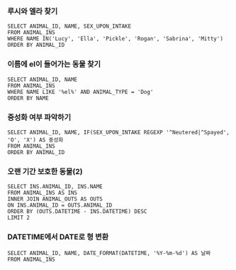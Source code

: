 ### 루시와 엘라 찾기
```mysql
SELECT ANIMAL_ID, NAME, SEX_UPON_INTAKE
FROM ANIMAL_INS
WHERE NAME IN('Lucy', 'Ella', 'Pickle', 'Rogan', 'Sabrina', 'Mitty')
ORDER BY ANIMAL_ID
```

### 이름에 el이 들어가는 동물 찾기
```mysql
SELECT ANIMAL_ID, NAME
FROM ANIMAL_INS
WHERE NAME LIKE '%el%' AND ANIMAL_TYPE = 'Dog'
ORDER BY NAME
```

### 중성화 여부 파악하기
```mysql
SELECT ANIMAL_ID, NAME, IF(SEX_UPON_INTAKE REGEXP '^Neutered|^Spayed', 'O', 'X') AS 중성화
FROM ANIMAL_INS
ORDER BY ANIMAL_ID
```

### 오랜 기간 보호한 동물(2)
```mysql
SELECT INS.ANIMAL_ID, INS.NAME
FROM ANIMAL_INS AS INS
INNER JOIN ANIMAL_OUTS AS OUTS
ON INS.ANIMAL_ID = OUTS.ANIMAL_ID
ORDER BY (OUTS.DATETIME - INS.DATETIME) DESC
LIMIT 2
```

### DATETIME에서 DATE로 형 변환
```mysql
SELECT ANIMAL_ID, NAME, DATE_FORMAT(DATETIME, '%Y-%m-%d') AS 날짜
FROM ANIMAL_INS
```